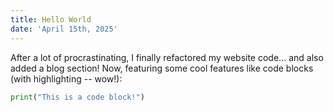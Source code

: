 ```yaml
---
title: Hello World
date: 'April 15th, 2025'
---
```


After a lot of procrastinating, I finally refactored my website code... and also added a blog section! Now, featuring some cool features like code blocks (with highlighting -- wow!):
```python
print("This is a code block!")
```
